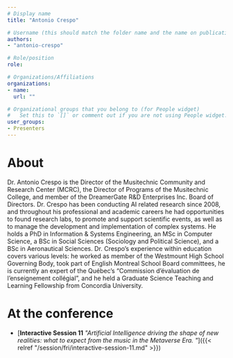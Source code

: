 ```yaml
---
# Display name
title: "Antonio Crespo"

# Username (this should match the folder name and the name on publications)
authors:
- "antonio-crespo"

# Role/position
role:

# Organizations/Affiliations
organizations:
- name: 
  url: ""

# Organizational groups that you belong to (for People widget)
#   Set this to `[]` or comment out if you are not using People widget.
user_groups:
- Presenters
---
```


# About

Dr. Antonio Crespo is the Director of the Musitechnic Community and Research Center (MCRC), the Director of Programs of the Musitechnic College, and member of the DreamerGate R&D Enterprises Inc. Board of Directors. Dr. Crespo has been conducting AI related research since 2008, and throughout his professional and academic careers he had opportunities to found research labs, to promote and support scientific events, as well as to manage the development and implementation of complex systems. He holds a PhD in Information & Systems Engineering, an MSc in Computer Science, a BSc in Social Sciences (Sociology and Political Science), and a BSc in Aeronautical Sciences. Dr. Crespo’s experience within education covers various levels: he worked as member of the Westmount High School Governing Body, took part of English Montreal School Board committees, he is currently an expert of the Québec’s “Commission d’évaluation de l’enseignement collégial”, and he held a Graduate Science Teaching and Learning Fellowship from Concordia University. 

# At the conference

- [**Interactive Session 11** *"Artificial Intelligence driving the shape of new realities: what to expect from the music in the Metaverse Era.  "*]({{< relref "/session/fri/interactive-session-11.md" >}})